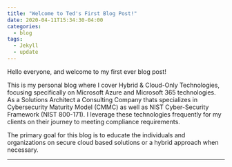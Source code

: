 ```yaml
---
title: "Welcome to Ted's First Blog Post!"
date: 2020-04-11T15:34:30-04:00
categories:
  - blog
tags:
  - Jekyll
  - update
---
```


Hello everyone, and welcome to my first ever blog post! 

This is my personal blog where I cover Hybrid & Cloud-Only Technologies, focusing specifically on Microsoft Azure and Microsoft 365 technologies. As a Solutions Architect a Consulting Company thats specializes in Cybersecurity Maturity Model (CMMC) as well as NIST Cyber-Security Framework (NIST 800-171). I leverage these technologies frequently for my clients on their journey to meeting compliance requirements.

The primary goal for this blog is to educate the individuals and organizations on secure cloud based solutions or a hybrid approach when necessary. 

---